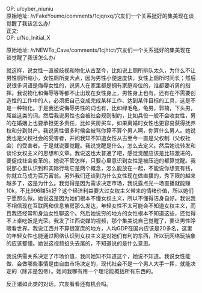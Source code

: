 
OP: u/cyber_niuniu  
原始地址: /r/FakeYoumo/comments/1cjqnxq/穴友们一个关系挺好的集美现在谈觉醒了我该怎么办/  
正文:  
OP: u/No_Initial_X  

 原始地址: /r/NEWTo_Cave/comments/1cjhtct/穴友们一个关系挺好的集美现在谈觉醒了我该怎么办/  

就这样，说女性一直被歧视和物化从古至今，比如说上厕所排队太久，为什么不让男性厕所缩小，女性厕所变大点，因为男性小便速度快，女性上厕所时间长；然后说很多词语是侮辱女性的，说男人在家里都是拥有家庭帝位的，谁都要听男的指挥。我说物化和侮辱等等都不止出现在女性身上，男性身上也有，还有在不需要创造性的工作中的人，必须把自己变成完成某样工作、达到某件目标的工具，这是不是一种物化。于是我还说侮辱男性的词也有，比如绿毛龟，龟男，郭楠，下头男，屌丝这类的词。然后我说男性也会被社会规则制约，比如兵役一般不会收女性，男的在婚姻上也要承担更多责任，比如买房买车，如果离婚时女性也更容易获得抚养权和分到财产。我说男性很多时候会被骂你算不算个男人啊，你算什么男人。她说我也是父权社会的受害者，并问我知不知道女性从古至今一直是父权制（父权社会）的受害者。于是就说要觉醒。我说觉醒是什么，怎么去定义。然后她说转发和谈论女权主义的思想和文章。我说这也太普通了吧，感觉觉醒应该是比较激进的，要促成社会变革的。她说不管怎样，只要心里意识到女性是被压迫的都算觉醒。我说那心里认识到和实际行动它是两个概念，怎么能放在一起，不能说你想变有钱，你就立马成为百万富翁。另外我们还谈到为什么女性现在做直播的，秀下限的越来越多了，这是为什么。我觉得是因为需求决定市场，我说露点光一场直播就能赚10k，不比996赚5k好？这个经济利益要大过女权主义带来的情绪价值，所以她们宁愿那么做。她说这是因为她们根本不懂女权主义，所以不懂得洁身自好。我说我不相信现在互联网和信息茧房那么发达，年轻女性不太可能会不知道女权主义，而且我还经常和身边女性聊这个。然后她说穷的地方的女性根本不知道这些，还觉得不上桌吃饭是光荣。我发了江西说媒的视频，那个集美说自己觉醒了，要让男性睁眼看世界。我说江西并不算很富庶的地方，人均GDP在国内应该是20多名，这里的年轻女性也能通过网络认识到女权主义是对她们有利的东西，所以玩网络玩抽象的应该都懂。她说这视频掐头去尾的，不知道说的是什么意思。

我说供需关系决定了市场价值，我问她知不知道这个，她说不知道。我说女性能做、会做哪些事情是由自由市场决定的，现代社会不是一个男人大手一挥，就能决定的（除非是包帝）。她问我哪有用一个理论能概括所有东西的。

反正诸如此类的对话，穴友看看还有机会吗。

